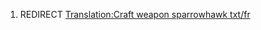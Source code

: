 1.  REDIRECT [Translation:Craft weapon sparrowhawk
    txt/fr](Translation:Craft_weapon_sparrowhawk_txt/fr "wikilink")